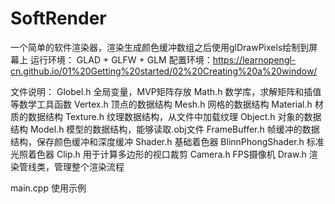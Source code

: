 # SoftRender
一个简单的软件渲染器，渲染生成颜色缓冲数组之后使用glDrawPixels绘制到屏幕上
运行环境： GLAD + GLFW + GLM
配置环境：https://learnopengl-cn.github.io/01%20Getting%20started/02%20Creating%20a%20window/

文件说明：
Globel.h 全局变量，MVP矩阵存放
Math.h 数学库，求解矩阵和插值等数学工具函数
Vertex.h 顶点的数据结构
Mesh.h 网格的数据结构
Material.h 材质的数据结构
Texture.h 纹理数据结构，从文件中加载纹理
Object.h 对象的数据结构
Model.h 模型的数据结构，能够读取.obj文件
FrameBuffer.h 帧缓冲的数据结构，保存颜色缓冲和深度缓冲
Shader.h 基础着色器
BlinnPhongShader.h 标准光照着色器
Clip.h 用于计算多边形的视口裁剪
Camera.h FPS摄像机
Draw.h 渲染管线类，管理整个渲染流程

main.cpp 使用示例
